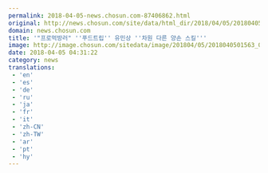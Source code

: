 ```yaml
---
permalink: 2018-04-05-news.chosun.com-87406862.html
original: http://news.chosun.com/site/data/html_dir/2018/04/05/2018040501627.html
domain: news.chosun.com
title: '"프로먹방러" ''푸드트립'' 유민상 ''차원 다른 양손 스킬'''
image: http://image.chosun.com/sitedata/image/201804/05/2018040501563_0.jpg
date: 2018-04-05 04:31:22
category: news
translations: 
 - 'en'
 - 'es'
 - 'de'
 - 'ru'
 - 'ja'
 - 'fr'
 - 'it'
 - 'zh-CN'
 - 'zh-TW'
 - 'ar'
 - 'pt'
 - 'hy'
---
```


